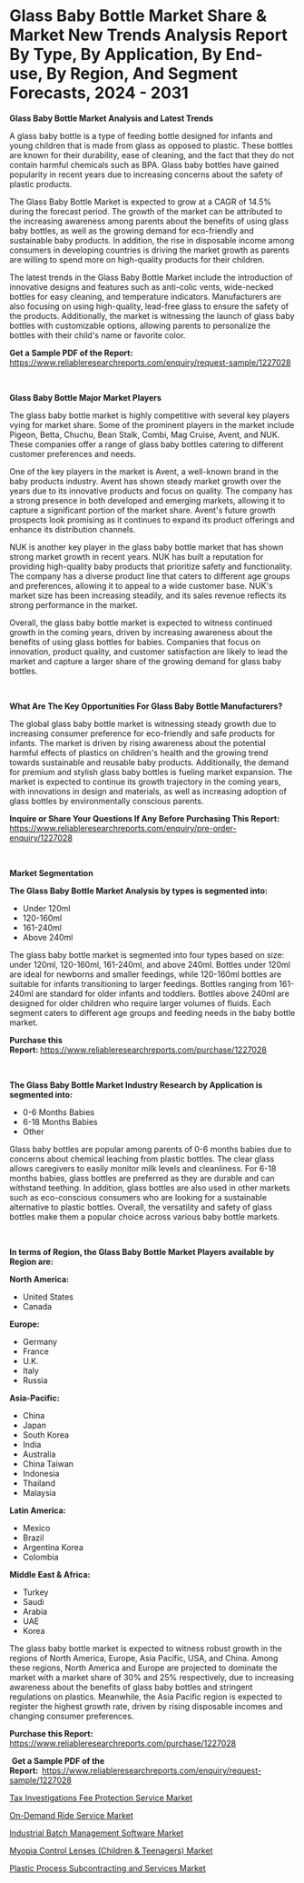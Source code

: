 <p><h1>Glass Baby Bottle Market Share & Market New Trends Analysis Report By Type, By Application, By End-use, By Region, And Segment Forecasts, 2024 - 2031</h1></p><p><strong>Glass Baby Bottle Market Analysis and Latest Trends</strong></p>
<p><p>A glass baby bottle is a type of feeding bottle designed for infants and young children that is made from glass as opposed to plastic. These bottles are known for their durability, ease of cleaning, and the fact that they do not contain harmful chemicals such as BPA. Glass baby bottles have gained popularity in recent years due to increasing concerns about the safety of plastic products.</p><p>The Glass Baby Bottle Market is expected to grow at a CAGR of 14.5% during the forecast period. The growth of the market can be attributed to the increasing awareness among parents about the benefits of using glass baby bottles, as well as the growing demand for eco-friendly and sustainable baby products. In addition, the rise in disposable income among consumers in developing countries is driving the market growth as parents are willing to spend more on high-quality products for their children.</p><p>The latest trends in the Glass Baby Bottle Market include the introduction of innovative designs and features such as anti-colic vents, wide-necked bottles for easy cleaning, and temperature indicators. Manufacturers are also focusing on using high-quality, lead-free glass to ensure the safety of the products. Additionally, the market is witnessing the launch of glass baby bottles with customizable options, allowing parents to personalize the bottles with their child's name or favorite color.</p></p>
<p><strong>Get a Sample PDF of the Report:&nbsp;</strong> <a href="https://www.reliableresearchreports.com/enquiry/request-sample/1227028">https://www.reliableresearchreports.com/enquiry/request-sample/1227028</a></p>
<p>&nbsp;</p>
<p><strong>Glass Baby Bottle Major Market Players</strong></p>
<p><p>The glass baby bottle market is highly competitive with several key players vying for market share. Some of the prominent players in the market include Pigeon, Betta, Chuchu, Bean Stalk, Combi, Mag Cruise, Avent, and NUK. These companies offer a range of glass baby bottles catering to different customer preferences and needs.</p><p>One of the key players in the market is Avent, a well-known brand in the baby products industry. Avent has shown steady market growth over the years due to its innovative products and focus on quality. The company has a strong presence in both developed and emerging markets, allowing it to capture a significant portion of the market share. Avent's future growth prospects look promising as it continues to expand its product offerings and enhance its distribution channels.</p><p>NUK is another key player in the glass baby bottle market that has shown strong market growth in recent years. NUK has built a reputation for providing high-quality baby products that prioritize safety and functionality. The company has a diverse product line that caters to different age groups and preferences, allowing it to appeal to a wide customer base. NUK's market size has been increasing steadily, and its sales revenue reflects its strong performance in the market.</p><p>Overall, the glass baby bottle market is expected to witness continued growth in the coming years, driven by increasing awareness about the benefits of using glass bottles for babies. Companies that focus on innovation, product quality, and customer satisfaction are likely to lead the market and capture a larger share of the growing demand for glass baby bottles.</p></p>
<p>&nbsp;</p>
<p><strong>What Are The Key Opportunities For Glass Baby Bottle Manufacturers?</strong></p>
<p><p>The global glass baby bottle market is witnessing steady growth due to increasing consumer preference for eco-friendly and safe products for infants. The market is driven by rising awareness about the potential harmful effects of plastics on children's health and the growing trend towards sustainable and reusable baby products. Additionally, the demand for premium and stylish glass baby bottles is fueling market expansion. The market is expected to continue its growth trajectory in the coming years, with innovations in design and materials, as well as increasing adoption of glass bottles by environmentally conscious parents.</p></p>
<p><strong>Inquire or Share Your Questions If Any Before Purchasing This Report:</strong> <a href="https://www.reliableresearchreports.com/enquiry/pre-order-enquiry/1227028">https://www.reliableresearchreports.com/enquiry/pre-order-enquiry/1227028</a></p>
<p>&nbsp;</p>
<p><strong>Market Segmentation</strong></p>
<p><strong>The Glass Baby Bottle Market Analysis by types is segmented into:</strong></p>
<p><ul><li>Under 120ml</li><li>120-160ml</li><li>161-240ml</li><li>Above 240ml</li></ul></p>
<p><p>The glass baby bottle market is segmented into four types based on size: under 120ml, 120-160ml, 161-240ml, and above 240ml. Bottles under 120ml are ideal for newborns and smaller feedings, while 120-160ml bottles are suitable for infants transitioning to larger feedings. Bottles ranging from 161-240ml are standard for older infants and toddlers. Bottles above 240ml are designed for older children who require larger volumes of fluids. Each segment caters to different age groups and feeding needs in the baby bottle market.</p></p>
<p><strong>Purchase this Report:&nbsp;</strong><a href="https://www.reliableresearchreports.com/purchase/1227028">https://www.reliableresearchreports.com/purchase/1227028</a></p>
<p>&nbsp;</p>
<p><strong>The Glass Baby Bottle Market Industry Research by Application is segmented into:</strong></p>
<p><ul><li>0-6 Months Babies</li><li>6-18 Months Babies</li><li>Other</li></ul></p>
<p><p>Glass baby bottles are popular among parents of 0-6 months babies due to concerns about chemical leaching from plastic bottles. The clear glass allows caregivers to easily monitor milk levels and cleanliness. For 6-18 months babies, glass bottles are preferred as they are durable and can withstand teething. In addition, glass bottles are also used in other markets such as eco-conscious consumers who are looking for a sustainable alternative to plastic bottles. Overall, the versatility and safety of glass bottles make them a popular choice across various baby bottle markets.</p></p>
<p>&nbsp;</p>
<p><strong>In terms of Region, the Glass Baby Bottle Market Players available by Region are:</strong></p>
<p>
    <p> <strong> North America: </strong>
        <ul>
            <li>United States</li>
            <li>Canada</li>
        </ul>
        </p> 
    <p> <strong> Europe: </strong>
        <ul>
            <li>Germany</li>
            <li>France</li>
            <li>U.K.</li>
            <li>Italy</li>
            <li>Russia</li>
        </ul>
        </p> 
    <p> <strong> Asia-Pacific: </strong>
        <ul>
            <li>China</li>
            <li>Japan</li>
            <li>South Korea</li>
            <li>India</li>
            <li>Australia</li>
            <li>China Taiwan</li>
            <li>Indonesia</li>
            <li>Thailand</li>
            <li>Malaysia</li>
        </ul>
        </p> 
    <p> <strong> Latin America: </strong>
        <ul>
            <li>Mexico</li>
            <li>Brazil</li>
            <li>Argentina Korea</li>
            <li>Colombia</li>
        </ul>
        </p> 
    <p> <strong> Middle East & Africa: </strong>
        <ul>
            <li>Turkey</li>
            <li>Saudi</li>
            <li>Arabia</li>
            <li>UAE</li>
            <li>Korea</li>
        </ul>
    </p>
    </p>
<p><p>The glass baby bottle market is expected to witness robust growth in the regions of North America, Europe, Asia Pacific, USA, and China. Among these regions, North America and Europe are projected to dominate the market with a market share of 30% and 25% respectively, due to increasing awareness about the benefits of glass baby bottles and stringent regulations on plastics. Meanwhile, the Asia Pacific region is expected to register the highest growth rate, driven by rising disposable incomes and changing consumer preferences.</p></p>
<p><strong>Purchase this Report: </strong><a href="https://www.reliableresearchreports.com/purchase/1227028">https://www.reliableresearchreports.com/purchase/1227028</a></p>
<p>&nbsp;<strong>Get a Sample PDF of the Report:&nbsp;&nbsp;</strong><a href="https://www.reliableresearchreports.com/enquiry/request-sample/1227028">https://www.reliableresearchreports.com/enquiry/request-sample/1227028</a></p>
<p><strong></strong></p>
<p><p><a href="https://medium.com/@anilaxhafa2022/decoding-tax-investigations-fee-protection-service-market-metrics-market-share-trends-and-growth-eba922243e8f">Tax Investigations Fee Protection Service Market</a></p><p><a href="https://medium.com/@serenaframi/decoding-on-demand-ride-service-market-metrics-market-share-trends-and-growth-patterns-020cc3ee0dad">On-Demand Ride Service Market</a></p><p><a href="https://medium.com/@anilaxhafa2022/industrial-batch-management-software-market-size-and-market-trends-complete-industry-overview-8ec8d1d88291">Industrial Batch Management Software Market</a></p><p><a href="https://github.com/Sherrillcrooksxa8i18ucf2m/Market-Research-Report-List-1/blob/main/myopia-control-lenses-children-teenagers-market.md">Myopia Control Lenses (Children & Teenagers) Market</a></p><p><a href="https://medium.com/@kathyfisher51/plastic-process-subcontracting-and-services-market-exploring-market-share-market-trends-and-1ac72ab09478">Plastic Process Subcontracting and Services Market</a></p></p>